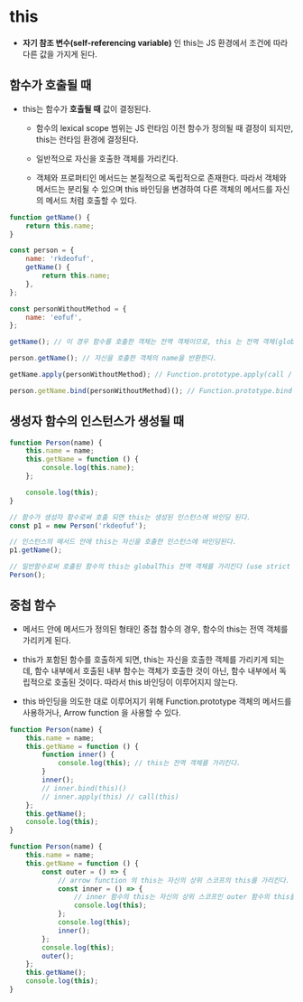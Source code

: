 # this

- **자기 참조 변수(self-referencing variable)** 인 this는 JS 환경에서 조건에 따라 다른 값을 가지게 된다.

## 함수가 호출될 때

- this는 함수가 **호출될 때** 값이 결정된다.

  - 함수의 lexical scope 범위는 JS 런타임 이전 함수가 정의될 때 결정이 되지만, this는 런타임 환경에 결정된다.

  - 일반적으로 자신을 호출한 객체를 가리킨다.

  - 객체와 프로퍼티인 메서드는 본질적으로 독립적으로 존재한다. 따라서 객체와 메서드는 분리될 수 있으며 this 바인딩을 변경하여 다른 객체의 메서드를 자신의 메서드 처럼 호출할 수 있다.

```js
function getName() {
	return this.name;
}

const person = {
	name: 'rkdeofuf',
	getName() {
		return this.name;
	},
};

const personWithoutMethod = {
	name: 'eofuf',
};

getName(); // 이 경우 함수를 호출한 객체는 전역 객체이므로, this 는 전역 객체(globalThis)에 바인딩 된다. -> undefined 출력

person.getName(); // 자신을 호출한 객체의 name을 반환한다.

getName.apply(personWithoutMethod); // Function.prototype.apply(call / bind) 메서드를 통해 this를 강제로 바인딩 할 수 있다.

person.getName.bind(personWithoutMethod)(); // Function.prototype.bind 메서드는 this 바인딩을 초기화 한 새로운 메서드를 반환한다.
```

## 생성자 함수의 인스턴스가 생성될 때

```js
function Person(name) {
	this.name = name;
	this.getName = function () {
		console.log(this.name);
	};

	console.log(this);
}

// 함수가 생성자 함수로써 호출 되면 this는 생성된 인스턴스에 바인딩 된다.
const p1 = new Person('rkdeofuf');

// 인스턴스의 메서드 안에 this는 자신을 호출한 인스턴스에 바인딩된다.
p1.getName();

// 일반함수로써 호출된 함수의 this는 globalThis 전역 객체를 가리킨다 (use strict 엄격 모드에서는 undefined 값이 할당된다.)
Person();
```

## 중첩 함수

- 메서드 안에 메서드가 정의된 형태인 중첩 함수의 경우, 함수의 this는 전역 객체를 가리키게 된다.

- this가 포함된 함수를 호출하게 되면, this는 자신을 호출한 객체를 가리키게 되는데, 함수 내부에서 호출된 내부 함수는 객체가 호출한 것이 아닌, 함수 내부에서 독립적으로 호출된 것이다. 따라서 this 바인딩이 이루어지지 않는다.

- this 바인딩을 의도한 대로 이루어지기 위해 Function.prototype 객체의 메서드를 사용하거나, Arrow function 을 사용할 수 있다.

```js
function Person(name) {
	this.name = name;
	this.getName = function () {
		function inner() {
			console.log(this); // this는 전역 객체를 가리킨다.
		}
		inner();
		// inner.bind(this)()
		// inner.apply(this) // call(this)
	};
	this.getName();
	console.log(this);
}

function Person(name) {
	this.name = name;
	this.getName = function () {
		const outer = () => {
			// arrow function 의 this는 자신의 상위 스코프의 this를 가리킨다. 따라서 getName 함수의 this와 같다.
			const inner = () => {
				// inner 함수의 this는 자신의 상위 스코프인 outer 함수의 this를 가리킨다. outer 함수의 this는 getName의 this를 가리키므로 바인딩이 의도대로 이루어지게 된다.
				console.log(this);
			};
			console.log(this);
			inner();
		};
		console.log(this);
		outer();
	};
	this.getName();
	console.log(this);
}
```
